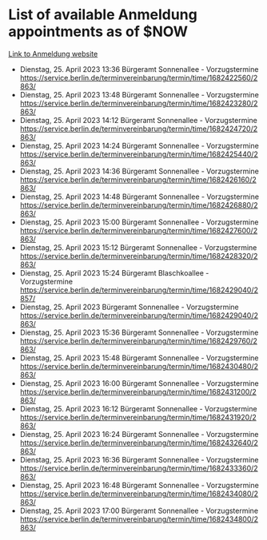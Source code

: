 # List of available Anmeldung appointments as of $NOW
[Link to Anmeldung website](https://service.berlin.de/terminvereinbarung/termin/tag.php?termin=1&anliegen[]=120686&dienstleisterlist=122210,122217,327316,122219,327312,122227,327314,122231,327346,122243,327348,122254,122252,329742,122260,329745,122262,329748,122271,327278,122273,327274,122277,327276,330436,122280,327294,122282,327290,122284,327292,122291,327270,122285,327266,122286,327264,122296,327268,150230,329760,122297,327286,122294,327284,122312,329763,122314,329775,122304,327330,122311,327334,122309,327332,317869,122281,327352,122279,329772,122283,122276,327324,122274,327326,122267,329766,122246,327318,122251,327320,122257,327322,122208,327298,122226,327300&herkunft=http%3A%2F%2Fservice.berlin.de%2Fdienstleistung%2F120686%2F)
- Dienstag, 25. April 2023 13:36 Bürgeramt Sonnenallee - Vorzugstermine https://service.berlin.de/terminvereinbarung/termin/time/1682422560/2863/
- Dienstag, 25. April 2023 13:48 Bürgeramt Sonnenallee - Vorzugstermine https://service.berlin.de/terminvereinbarung/termin/time/1682423280/2863/
- Dienstag, 25. April 2023 14:12 Bürgeramt Sonnenallee - Vorzugstermine https://service.berlin.de/terminvereinbarung/termin/time/1682424720/2863/
- Dienstag, 25. April 2023 14:24 Bürgeramt Sonnenallee - Vorzugstermine https://service.berlin.de/terminvereinbarung/termin/time/1682425440/2863/
- Dienstag, 25. April 2023 14:36 Bürgeramt Sonnenallee - Vorzugstermine https://service.berlin.de/terminvereinbarung/termin/time/1682426160/2863/
- Dienstag, 25. April 2023 14:48 Bürgeramt Sonnenallee - Vorzugstermine https://service.berlin.de/terminvereinbarung/termin/time/1682426880/2863/
- Dienstag, 25. April 2023 15:00 Bürgeramt Sonnenallee - Vorzugstermine https://service.berlin.de/terminvereinbarung/termin/time/1682427600/2863/
- Dienstag, 25. April 2023 15:12 Bürgeramt Sonnenallee - Vorzugstermine https://service.berlin.de/terminvereinbarung/termin/time/1682428320/2863/
- Dienstag, 25. April 2023 15:24 Bürgeramt Blaschkoallee - Vorzugstermine https://service.berlin.de/terminvereinbarung/termin/time/1682429040/2857/
- Dienstag, 25. April 2023  Bürgeramt Sonnenallee - Vorzugstermine https://service.berlin.de/terminvereinbarung/termin/time/1682429040/2863/
- Dienstag, 25. April 2023 15:36 Bürgeramt Sonnenallee - Vorzugstermine https://service.berlin.de/terminvereinbarung/termin/time/1682429760/2863/
- Dienstag, 25. April 2023 15:48 Bürgeramt Sonnenallee - Vorzugstermine https://service.berlin.de/terminvereinbarung/termin/time/1682430480/2863/
- Dienstag, 25. April 2023 16:00 Bürgeramt Sonnenallee - Vorzugstermine https://service.berlin.de/terminvereinbarung/termin/time/1682431200/2863/
- Dienstag, 25. April 2023 16:12 Bürgeramt Sonnenallee - Vorzugstermine https://service.berlin.de/terminvereinbarung/termin/time/1682431920/2863/
- Dienstag, 25. April 2023 16:24 Bürgeramt Sonnenallee - Vorzugstermine https://service.berlin.de/terminvereinbarung/termin/time/1682432640/2863/
- Dienstag, 25. April 2023 16:36 Bürgeramt Sonnenallee - Vorzugstermine https://service.berlin.de/terminvereinbarung/termin/time/1682433360/2863/
- Dienstag, 25. April 2023 16:48 Bürgeramt Sonnenallee - Vorzugstermine https://service.berlin.de/terminvereinbarung/termin/time/1682434080/2863/
- Dienstag, 25. April 2023 17:00 Bürgeramt Sonnenallee - Vorzugstermine https://service.berlin.de/terminvereinbarung/termin/time/1682434800/2863/
